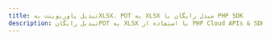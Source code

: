 ---title: تبدیل پاورپوینت بهXLSX، POT به XLSX مبدل رایگان یا PHP SDKdescription: تبدیل رایگانPOT به XLSX با استفاده از PHP Cloud APIs & SDK. همچنین اسناد Microsoft PowerPoint را در Cloud ایجاد، ویرایش و رندر کنید.---
